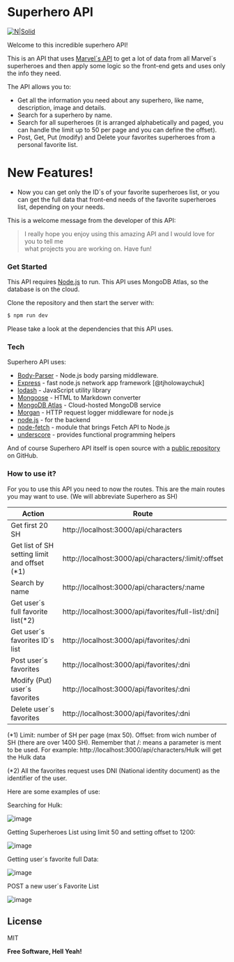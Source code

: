 # Superhero API

[![N|Solid](https://3.bp.blogspot.com/-T05YFBj38zM/Twzbe4clhRI/AAAAAAAAxbY/F3E6rE8NFc4/s1600/marvel%2Blogo.jpg)](https://developer.marvel.com/docs)


Welcome to this incredible superhero API!

This is an API that uses [Marvel´s API](https://developer.marvel.com/docs) to get a lot of data from all Marvel´s superheroes and then apply some logic so the front-end gets and uses only the info they need.

The API allows you to:

  - Get all the information you need about any superhero, like name, description, image and details.
  - Search for a superhero by name.
  - Search for all superheroes (it is arranged alphabetically and paged, you can handle the limit up to 50 per page and you can define the offset).
  - Post, Get, Put (modify) and Delete your favorites superheroes from a personal favorite list.

# New Features!

  - Now you can get only the ID´s of your favorite superheroes list, or you can get the full data that front-end needs of the favorite superheroes list, depending on your needs.

This is a welcome message from the developer of this API:

> I really hope you enjoy using this amazing API 
> and I would love for you to tell me  
> what projects you are working on.
> Have fun!

### Get Started

This API requires [Node.js](https://nodejs.org/) to run.
This API uses MongoDB Atlas, so the database is on the cloud.

Clone the repository and then start the server with:

```sh
$ npm run dev
```

Please take a look at the dependencies that this API uses.

### Tech

Superhero API uses:

* [Body-Parser](https://www.npmjs.com/package/body-parser) - Node.js body parsing middleware.
* [Express](https://expressjs.com/es/) - fast node.js network app framework [@tjholowaychuk]
* [lodash](https://lodash.com/docs/4.17.15) - JavaScript utility library
* [Mongoose](https://mongoosejs.com/docs/index.html) - HTML to Markdown converter
* [MongoDB Atlas](https://www.mongodb.com/cloud/atlas/lp/try2?utm_source=google&utm_campaign=gs_americas_argentina_search_brand_atlas_desktop&utm_term=atlas%20mongodb&utm_medium=cpc_paid_search&utm_ad=e&utm_ad_campaign_id=6498554093&gclid=Cj0KCQiA48j9BRC-ARIsAMQu3WTEWnXofFAEvEqDDqkhq7va6Zl8MnTTfX4fd6OFK0bzSrUI_hI5SjUaAiZtEALw_wcB) - Cloud-hosted MongoDB service
* [Morgan](https://lodash.com/docs/4.17.15) - HTTP request logger middleware for node.js
* [node.js](https://nodejs.org/es/docs/) - for the backend
* [node-fetch](https://www.npmjs.com/package/node-fetch) - module that brings Fetch API to Node.js
* [underscore](https://underscorejs.org/) - provides functional programming helpers

And of course Superhero API itself is open source with a [public repository](https://github.com/arganarazalvaro/Superheros-Api) on GitHub.

### How to use it?
For you to use this API you need to now the routes.
This are the main routes you may want to use.
(We will abbreviate Superhero as SH)


| Action | Route |
| ------ | ------ |
| Get first 20 SH| http://localhost:3000/api/characters |
| Get list of SH setting limit and offset (*1) | http://localhost:3000/api/characters/:limit/:offset |
| Search by name | http://localhost:3000/api/characters/:name |
| Get user´s full favorite list(*2) | http://localhost:3000/api/favorites/full-list/:dni] |
| Get user´s favorites ID´s list | http://localhost:3000/api/favorites/:dni |
| Post user´s favorites | http://localhost:3000/api/favorites/:dni |
| Modify (Put) user´s favorites | http://localhost:3000/api/favorites/:dni |
| Delete user´s favorites | http://localhost:3000/api/favorites/:dni |

(*1) Limit: number of SH per page (max 50). Offset: from wich number of SH (there are over 1400 SH). 
Remember that /: means a parameter is ment to be used. For example: http://localhost:3000/api/characters/Hulk will get the Hulk data

(*2) All the favorites request uses DNI (National identity document) as the identifier of the user.

Here are some examples of use:

Searching for Hulk:

![image](https://user-images.githubusercontent.com/58991309/99259852-62088e80-27f9-11eb-97cf-63fb2bc708e9.png)

Getting Superheroes List using limit 50 and setting offset to 1200:

![image](https://user-images.githubusercontent.com/58991309/99260045-ac8a0b00-27f9-11eb-978f-8a6fadf244c4.png)

Getting user´s favorite full Data:

![image](https://user-images.githubusercontent.com/58991309/99260584-59648800-27fa-11eb-8e87-6e4ca06551f4.png)

POST a new user´s Favorite List

![image](https://user-images.githubusercontent.com/58991309/99260913-c5df8700-27fa-11eb-8cf5-ca4e33a740f2.png)


License
----

MIT


**Free Software, Hell Yeah!**
